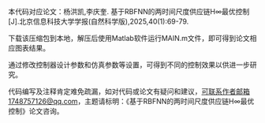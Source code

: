 本代码对应论文：杨洪凯,李庆奎. 基于RBFNN的两时间尺度供应链H∞最优控制[J].北京信息科技大学学报(自然科学版),2025,40(1):69-79.

下载该压缩包到本地，解压后使用Matlab软件运行MAIN.m文件，即可得到论文相应图表结果。

通过修改控制器设计参数和仿真参数等设置，可得到不同的控制效果以供进一步研究。

代码编写及注释肯定难免疏漏，如对代码或论文有疑问和建议，可联系作者邮箱1748757126@qq.com，主题请标明：《基于RBFNN的两时间尺度供应链H∞最优控制》论文咨询。
